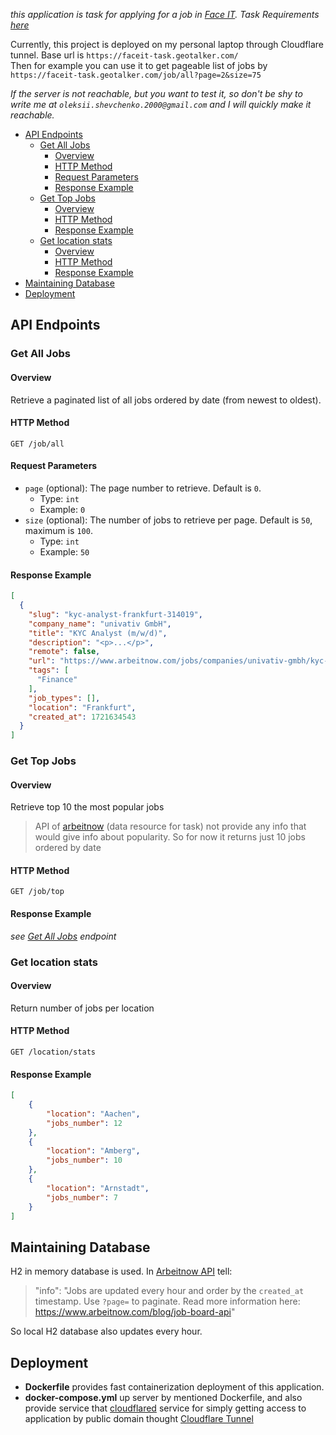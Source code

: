 *this application is task for applying for a job in [Face IT](https://jobs.dou.ua/companies/faceit/). 
Task Requirements [here](https://docs.google.com/document/d/1Ukb4yhGjhZs6eKO4x1cR5LMaSlor0k47d6rvqsAvq1U/edit)*

Currently, this project is deployed on my personal laptop through Cloudflare tunnel. 
Base url is
`https://faceit-task.geotalker.com/`  
Then for example you can use it to get pageable list of jobs by  
`https://faceit-task.geotalker.com/job/all?page=2&size=75`

*If the server is not reachable, but you want to test it, so don't be shy to write me at `oleksii.shevchenko.2000@gmail.com` and I will quickly make it reachable.*


<!-- TOC -->
  * [API Endpoints](#api-endpoints)
    * [Get All Jobs](#get-all-jobs)
      * [Overview](#overview)
      * [HTTP Method](#http-method)
      * [Request Parameters](#request-parameters)
      * [Response Example](#response-example)
    * [Get Top Jobs](#get-top-jobs)
      * [Overview](#overview-1)
      * [HTTP Method](#http-method-1)
      * [Response Example](#response-example-1)
    * [Get location stats](#get-location-stats)
      * [Overview](#overview-2)
      * [HTTP Method](#http-method-2)
      * [Response Example](#response-example-2)
  * [Maintaining Database](#maintaining-database)
  * [Deployment](#deployment)
<!-- TOC -->


## API Endpoints
### Get All Jobs
#### Overview
Retrieve a paginated list of all jobs ordered by date (from newest to oldest).
#### HTTP Method
`GET /job/all`

#### Request Parameters
- `page` (optional): The page number to retrieve. Default is `0`.
    - Type: `int`
    - Example: `0`
- `size` (optional): The number of jobs to retrieve per page. Default is `50`, maximum is `100`.
    - Type: `int`
    - Example: `50`

#### Response Example
```json
[
  {
    "slug": "kyc-analyst-frankfurt-314019",
    "company_name": "univativ GmbH",
    "title": "KYC Analyst (m/w/d)",
    "description": "<p>...</p>",
    "remote": false,
    "url": "https://www.arbeitnow.com/jobs/companies/univativ-gmbh/kyc-analyst-frankfurt-314019",
    "tags": [
      "Finance"
    ],
    "job_types": [],
    "location": "Frankfurt",
    "created_at": 1721634543
  }
]
```

### Get Top Jobs
#### Overview
Retrieve top 10 the most popular jobs
> API of [arbeitnow](https://www.arbeitnow.com/) (data resource for task) 
> not provide any info that would give info about popularity. So for now it returns
> just 10 jobs ordered by date

#### HTTP Method
`GET /job/top`
#### Response Example
*see [Get All Jobs]() endpoint*

### Get location stats
#### Overview
Return number of jobs per location

#### HTTP Method
`GET /location/stats`

#### Response Example
```Json
[
    {
        "location": "Aachen",
        "jobs_number": 12
    },
    {
        "location": "Amberg",
        "jobs_number": 10
    },
    {
        "location": "Arnstadt",
        "jobs_number": 7
    }
]
```

## Maintaining Database
H2 in memory database is used. In [Arbeitnow API](https://www.arbeitnow.com/api/job-board-api) tell:
> "info": "Jobs are updated every hour and order by the `created_at` timestamp. 
> Use `?page=` to paginate. Read more information here: https://www.arbeitnow.com/blog/job-board-api"

So local H2 database also updates every hour. 

## Deployment
- **Dockerfile** provides fast containerization deployment of this application.
- **docker-compose.yml** up server by mentioned Dockerfile, and also provide service that [cloudflared](https://hub.docker.com/r/cloudflare/cloudflared) 
service for simply getting access to application by public domain thought [Cloudflare Tunnel](https://www.cloudflare.com/products/tunnel/)